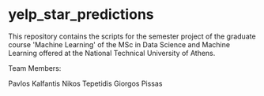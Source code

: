 # yelp_star_predictions

This repository contains the scripts for the semester project of the graduate course 'Machine Learning' of the MSc in Data Science and Machine Learning offered at the National Technical University of Athens. 

Team Members:

Pavlos Kalfantis
Nikos Tepetidis
Giorgos Pissas
